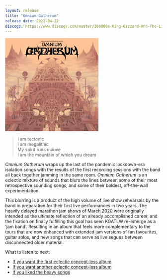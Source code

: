 ```yaml
---
layout: release
title: "Omnium Gatherum"
release_date: 2022-04-22
discogs: https://www.discogs.com/master/2680088-King-Gizzard-And-The-Lizard-Wizard-Omnium-Gatherum
---
```


![album cover for Omnium Gatherium](./cover.png)

> I am tectonic  
> I am megalithic  
> My spirit runs mauve  
> I am the mountain of which you dream

_Omnium Gatherum_ wraps up the last of the pandemic lockdown-era isolation songs with the results of the first recording sessions with the band all back together jamming in the same room. _Omnium Gatherum_ is an eclectic mixture of sounds that blurs the lines between some of their most retrospective sounding songs, and some of their boldest, off-the-wall experimentation.

This blurring is a product of the high volume of live show rehearsals by the band in preparation for their first live performances in two years. The heavily delayed marathon jam shows of March 2020 were originally intended as the ultimate reflection of an already accomplished career, and the fixation on finally fulfilling this goal has seen KGATLW re-emerge as a ‘jam band’. Resulting in an album that feels more complementary to the tours that are now enhanced with extended jam versions of fan favourites, guitar solos, and new songs that can serve as live segues between disconnected older material.

What to listen to next:

*   [If you want the first eclectic concept-less album](../oddments)
*   [If you want another eclectic concept-less album](../gumboot-soup)
*   [If you liked the heavy songs](../infest-the-rats-nest)
